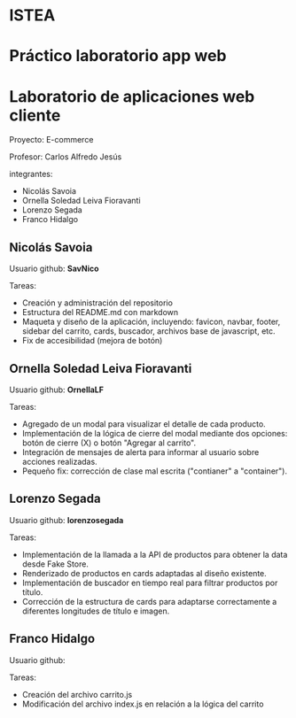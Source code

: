 # ISTEA

# Práctico laboratorio app web

# Laboratorio de aplicaciones web cliente

Proyecto: E-commerce

Profesor: Carlos Alfredo Jesús

integrantes: 

- Nicolás Savoia
- Ornella Soledad Leiva Fioravanti
- Lorenzo Segada
- Franco Hidalgo

## Nicolás Savoia

Usuario github: **SavNico**

Tareas:

- Creación y administración del repositorio
- Estructura del README.md con markdown
- Maqueta y diseño de la aplicación, incluyendo: favicon, navbar, footer, sidebar del carrito, cards, buscador, archivos base de javascript, etc.
- Fix de accesibilidad (mejora de botón)

## Ornella Soledad Leiva Fioravanti

Usuario github: **OrnellaLF**

Tareas:
- Agregado de un modal para visualizar el detalle de cada producto.
- Implementación de la lógica de cierre del modal mediante dos opciones: botón de cierre (X) o botón "Agregar al carrito".
- Integración de mensajes de alerta para informar al usuario sobre acciones realizadas.
- Pequeño fix: corrección de clase mal escrita ("contianer" a "container").

## Lorenzo Segada

Usuario github: **lorenzosegada**

Tareas:
- Implementación de la llamada a la API de productos para obtener la data desde Fake Store.
- Renderizado de productos en cards adaptadas al diseño existente.
- Implementación de buscador en tiempo real para filtrar productos por título.
- Corrección de la estructura de cards para adaptarse correctamente a diferentes longitudes de título e imagen.


## Franco Hidalgo

Usuario github: 

Tareas: 
- Creación del archivo carrito.js 
- Modificación del archivo index.js en relación a la lógica del carrito
